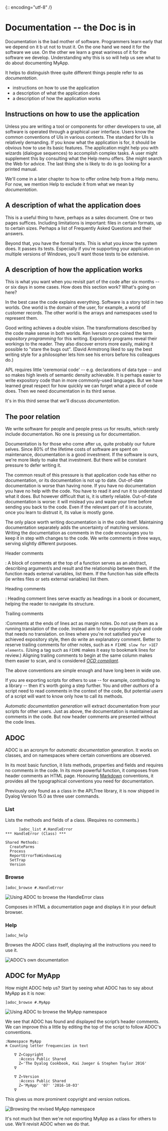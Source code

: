 {:: encoding="utf-8" /}

# Documentation -- the Doc is in

Documentation is the bad mother of software. Programmers learn early that we depend on it b ut not to trust it. On the one hand we need it for the software we use. On the other we learn a great wariness of it for the software we develop. Understanding why this is so will help us see what to do about documenting MyApp.

It helps to distinguish three quite different things people refer to as _documentation_.

* instructions on how to use the application
* a description of what the application does
* a description of how the application works


## Instructions on how to use the application

Unless you are writing a tool or components for other developers to use, all software is operated through a graphical user interface. Users know the common conventions of UIs in various contexts. The standard for UIs is relatively demanding. If you know what the application is for, it should be obvious how to use its basic features. The application might help you with wizards (dialogue sequences) to accomplish complex tasks. A user might supplement this by consulting what the Help menu offers. She might search the Web for advice. The last thing she is likely to do is go looking for a printed manual.

We'll come in a later chapter to how to offer online help from a Help menu. For now, we mention Help to exclude it from what we mean by _documentation_.


## A description of what the application does

This is a useful thing to have, perhaps as a sales document. One or two pages suffices. Including limitations is important: files in certain formats, up to certain sizes. Perhaps a list of Frequently Asked Questions and their answers.

Beyond that, you have the formal tests. This is what you _know_ the system does. It passes its tests. Especially if you're supporting your application on multiple versions of Windows, you'll want those tests to be extensive.


## A description of how the application works

This is what you want when you revisit part of the code after six months -- or six days in some cases. How does this section work? What's going on here?

In the best case the code explains everything. Software is a story told in two worlds. One world is the domain of the user, for example, a world of customer records. The other world is the arrays and namespaces used to represent them.

Good writing achieves a double vision. The transformations described by the code make sense in both worlds. Ken Iverson once coined the term _expository programming_ for this writing. Expository programs reveal their workings to the reader. They also discover errors more easily, making it possible to "stare the bugs out". (David Armstrong liked to say the best writing style for a philosopher lets him see his errors before his colleagues do.)

APL requires little 'ceremonial code' -- e.g. declarations of data type -- and so makes high levels of semantic density achievable. It is perhaps easier to write expository code than in more commonly-used languages. But we have learned great respect for how quickly we can forget what a piece of code does. Then we need documentation in its third sense.

It's in this third sense that we'll discuss _documentation_.


## The poor relation

We write software for people and people press us for results, which rarely include documentation. No one is pressing us for documentation.

Documentation is for those who come after us, quite probably our future selves. Since 80% of the lifetime costs of software are spent on maintenance, documentation is a good investment. If the software is ours, we're more likely to make that investment. But there will be constant pressure to defer writing it.

The common result of this pressure is that application code has either no documentation, or its documentation is not up to date. Out-of-date documentation is worse than having none. If you have no documentation you have no help with the code. You have to read it and run it to understand what it does. But however difficult that is, it is utterly reliable. Out-of-date documentation is worse: it will mislead you and waste your time before sending you back to the code. Even if the relevant part of it is accurate, once you learn to distrust it, its value is mostly gone.

The only place worth writing documentation is in the code itself. Maintaining documentation separately adds the uncertainty of matching versions. Writing the documentation as comments in the code encourages you to keep it in step with changes to the code. We write comments in three ways, serving slightly different purposes.

Header comments

: A block of comments at the top of a function serves as an abstract, describing argument/s and result and the relationship between them. If the function reads external variables, list them. If the function has side effects (ie writes files or sets external variables) list them.

Heading comments

: Heading comment lines serve exactly as headings in a book or document, helping the reader to navigate its structure.

Trailing comments

:Comments at the ends of lines act as margin notes. Do not use them as a running translation of the code. Instead aim to for expository style and code that needs no translation. on lines where you're not satisfied you've achieved expository style, then do write an explanatory comment. Better to reserve trailing comments for other notes, such as `⍝ FIXME slow for >1E7 elements`. (Using a tag such as `FIXME` makes it easy to bookmark lines for review.) Aligning trailing comments to begin at the same column makes them easier to scan, and is considered [_OCD compliant_](^ocd).

The above conventions are simple enough and have long been in wide use.

If you are exporting scripts for others to use -- for example, contributing to a library -- then it's worth going a step further. You and other _authors_ of a script need to read comments in the context of the code, But potential _users_ of a script will want to know only how to call its methods.

_Automatic documentation generation_ will extract documentation from your scripts for other users. Just as above, the documentation is maintained as comments in the code. But now header comments are presented without the code lines.


## ADOC

ADOC is an acronym for _automatic documentation_ generation. It works on classes, and on namespaces where certain conventions are observed.

In its most basic function, it lists methods, properties and fields and requires no comments in the code. In its more powerful function, it composes from header comments an HTML page. Honouring [Markdown](https://en.wikipedia.org/wiki/Markdown) conventions, it provides all the typographical conventions you need for documentation.

Previously only found as a class in the APLTree library, it is now shipped in Dyalog Version 15.0 as three user commands.

### List

Lists the methods and fields of a class. (Requires no comments.)

          ]adoc_list #.HandleError
    *** HandleError (Class) ***

    Shared Methods:
      CreateParms
      Process
      ReportErrorToWindowsLog
      SetTrap
      Version

### Browse

    ]adoc_browse #.HandleError

![Using ADOC to browse the HandleError class](images/adoc_handleerror.jpg)

Composes in HTML a documentation page and displays it in your default browser. 

### Help 

    ]adoc_help

Browses the ADOC class itself, displaying all the instructions you need to use it. 

![ADOC’s own documentation](images/adoc_help.jpg)


## ADOC for MyApp

How might ADOC help us? Start by seeing what ADOC has to say about MyApp as it is now:

    ]adoc_browse #.MyApp

![Using ADOC to browse the MyApp namespace](images/adoc_myapp_01.jpg)

We see that ADOC has found and displayed the script’s header comments. We can improve this a little by editing the top of the script to follow ADOC's conventions.

    :Namespace MyApp
    ⍝ Counting letter frequencies in text
        
        ∇ Z←Copyright
          :Access Public Shared
          Z←'The Dyalog Cookbook, Kai Jaeger & Stephen Taylor 2016'
        ∇

        ∇ Z←Version
          :Access Public Shared
          Z←'MyApp' '07' '2016-10-03'
        ∇

This gives us more prominent copyright and version notices. 

![Browsing the revised MyApp namespace](images/adoc_myapp_02.jpg)

It's not much but then we're not exporting MyApp as a class for others to use. We'll revisit ADOC when we do that. 



[^ocd]: Thanks to Roger Hui for this term.